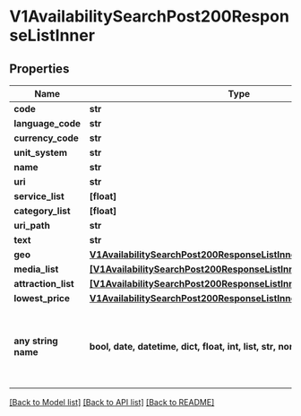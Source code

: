 # V1AvailabilitySearchPost200ResponseListInner


## Properties
Name | Type | Description | Notes
------------ | ------------- | ------------- | -------------
**code** | **str** |  | [optional] 
**language_code** | **str** |  | [optional] 
**currency_code** | **str** |  | [optional] 
**unit_system** | **str** |  | [optional] 
**name** | **str** |  | [optional] 
**uri** | **str** |  | [optional] 
**service_list** | **[float]** |  | [optional] 
**category_list** | **[float]** |  | [optional] 
**uri_path** | **str** |  | [optional] 
**text** | **str** |  | [optional] 
**geo** | [**V1AvailabilitySearchPost200ResponseListInnerGeo**](V1AvailabilitySearchPost200ResponseListInnerGeo.md) |  | [optional] 
**media_list** | [**[V1AvailabilitySearchPost200ResponseListInnerMediaListInner]**](V1AvailabilitySearchPost200ResponseListInnerMediaListInner.md) |  | [optional] 
**attraction_list** | [**[V1AvailabilitySearchPost200ResponseListInnerAttractionListInner]**](V1AvailabilitySearchPost200ResponseListInnerAttractionListInner.md) |  | [optional] 
**lowest_price** | [**V1AvailabilitySearchPost200ResponseListInnerLowestPrice**](V1AvailabilitySearchPost200ResponseListInnerLowestPrice.md) |  | [optional] 
**any string name** | **bool, date, datetime, dict, float, int, list, str, none_type** | any string name can be used but the value must be the correct type | [optional]

[[Back to Model list]](../README.md#documentation-for-models) [[Back to API list]](../README.md#documentation-for-api-endpoints) [[Back to README]](../README.md)


